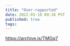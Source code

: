 ```yaml
---
title: "Over-rapported"
date: 2022-03-10 09:18 PST
published: true
tags:
---
```


https://archive.is/TMGq7

<blockquote markdown="1">



</blockquote>
